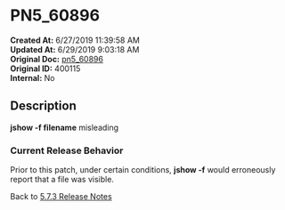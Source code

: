 # PN5_60896

**Created At:** 6/27/2019 11:39:58 AM  
**Updated At:** 6/29/2019 9:03:18 AM  
**Original Doc:** [pn5_60896](https://docs.jbase.com/61286-5-7-3-release-notes/pn5_60896)  
**Original ID:** 400115  
**Internal:** No  

## Description

**jshow -f filename** misleading

### Current Release Behavior

Prior to this patch, under certain conditions, **jshow -f** would erroneously report that a file was visible.

Back to [5.7.3 Release Notes](./../README.md)
